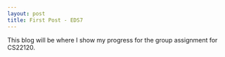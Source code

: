 ```yaml
---
layout: post
title: First Post - EDS7
---
```


This blog will be where I show my progress for the group assignment for CS22120.

